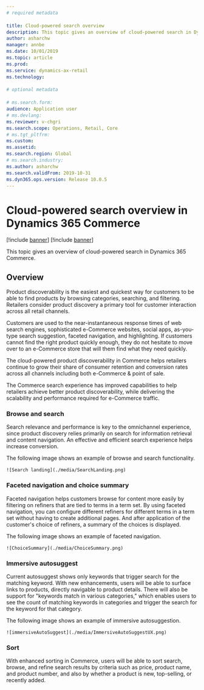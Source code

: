 ```yaml
---
# required metadata

title: Cloud-powered search overview
description: This topic gives an overview of cloud-powered search in Dynamics 365 Commerce.
author: asharchw
manager: annbe
ms.date: 10/01/2019
ms.topic: article
ms.prod: 
ms.service: dynamics-ax-retail
ms.technology: 

# optional metadata

# ms.search.form: 
audience: Application user
# ms.devlang: 
ms.reviewer: v-chgri
ms.search.scope: Operations, Retail, Core
# ms.tgt_pltfrm: 
ms.custom: 
ms.assetid: 
ms.search.region: Global
# ms.search.industry: 
ms.author: asharchw
ms.search.validFrom: 2019-10-31
ms.dyn365.ops.version: Release 10.0.5
---
```


# Cloud-powered search overview in Dynamics 365 Commerce

[!include [banner](../includes/preview-banner.md)]
[!include [banner](../includes/banner.md)]

This topic gives an overview of cloud-powered search in Dynamics 365 Commerce.

## Overview

Product discoverability is the easiest and quickest way for customers to be able to find products by browsing categories, searching, and filtering. Retailers consider product discovery a primary tool for customer interaction across all retail channels.

Customers are used to the near-instantaneous response times of web search engines, sophisticated e-Commerce websites, social apps, as-you-type search suggestion, faceted navigation, and highlighting. If customers cannot find the right product quickly enough, they do not hesitate to move over to an e-Commerce store that will them find what they need quickly.

The cloud-powered product discoverability in Commerce helps retailers continue to grow their share of consumer retention and conversion rates across all channels including both e-Commerce & point of sale. 

The Commerce search experience has improved capabilities to help retailers achieve better product discoverability, while delivering the scalability and performance required for e-Commerce traffic.

### Browse and search 

Search relevance and performance is key to the omnichannel experience, since product discovery relies primarily on search for information retrieval and content navigation. An effective and efficient search experience helps increase conversion.

The following image shows an example of browse and search functionality.

    ![Search landing](./media/SearchLanding.png)

### Faceted navigation and choice summary 

Faceted navigation helps customers browse for content more easily by filtering on refiners that are tied to terms in a term set. By using faceted navigation, you can configure different refiners for different terms in a term set without having to create additional pages. And after application of the customer's choice of refiners, a summary of the choices is displayed.

The following image shows an example of faceted navigation.

    ![ChoiceSummary](./media/ChoiceSummary.png)

### Immersive autosuggest

Current autosuggest shows only keywords that trigger search for the matching keyword. With new enhancements, users will be able to surface links to products, directly navigable to product details. There will also be support for "keywords match in various categories," which enables users to see the count of matching keywords in categories and trigger the search for the keyword for that category.

The following image shows an example of immersive autosuggestion.

    ![immersiveAutoSuggest](./media/ImmersiveAutoSuggestUX.png)

### Sort

With enhanced sorting in Commerce, users will be able to sort search, browse, and refine search results by criteria such as price, product name, and product number, and also by whether a product is new, top-selling, or recently added.


